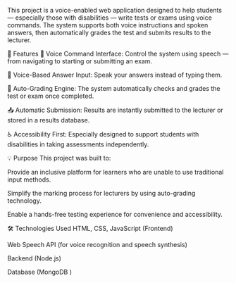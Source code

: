 This project is a voice-enabled web application designed to help students — especially those with disabilities — write tests or exams using voice commands. The system supports both voice instructions and spoken answers, then automatically grades the test and submits results to the lecturer.

🚀 Features
🎤 Voice Command Interface: Control the system using speech — from navigating to starting or submitting an exam.

📝 Voice-Based Answer Input: Speak your answers instead of typing them.

🤖 Auto-Grading Engine: The system automatically checks and grades the test or exam once completed.

📤 Automatic Submission: Results are instantly submitted to the lecturer or stored in a results database.

♿ Accessibility First: Especially designed to support students with disabilities in taking assessments independently.

💡 Purpose
This project was built to:

Provide an inclusive platform for learners who are unable to use traditional input methods.

Simplify the marking process for lecturers by using auto-grading technology.

Enable a hands-free testing experience for convenience and accessibility.

🛠️ Technologies Used
HTML, CSS, JavaScript (Frontend)

Web Speech API (for voice recognition and speech synthesis)

Backend (Node.js)

Database (MongoDB )
